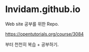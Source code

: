# Invidam.github.io
Web site 공부를 위한 Repo.

https://opentutorials.org/course/3084 

부터 천천히 복습 + 공부하기.
